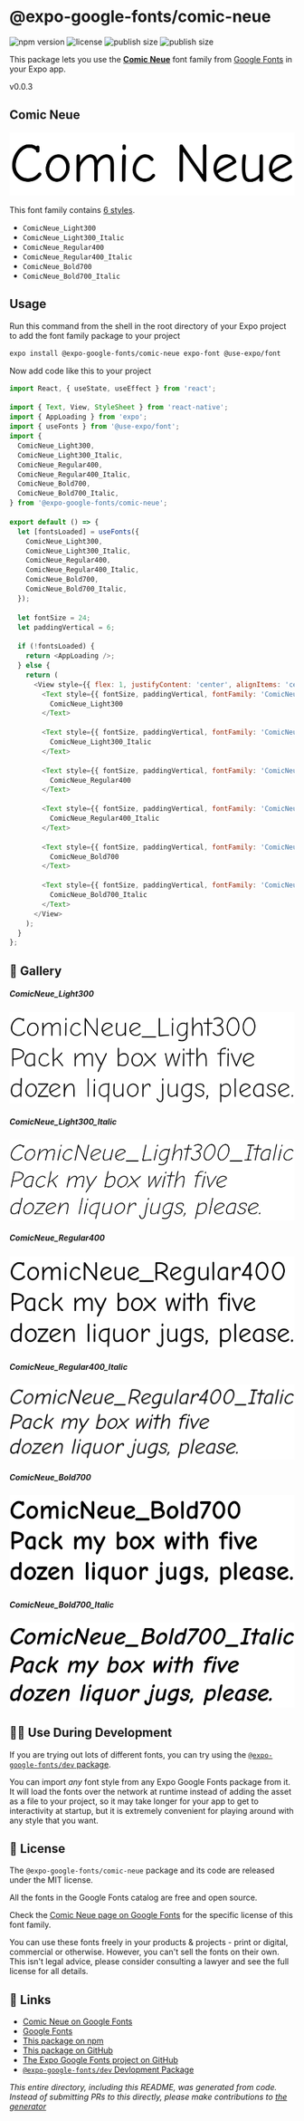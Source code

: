 # @expo-google-fonts/comic-neue

![npm version](https://flat.badgen.net/npm/v/@expo-google-fonts/comic-neue)
![license](https://flat.badgen.net/github/license/expo/google-fonts)
![publish size](https://flat.badgen.net/packagephobia/install/@expo-google-fonts/comic-neue)
![publish size](https://flat.badgen.net/packagephobia/publish/@expo-google-fonts/comic-neue)

This package lets you use the [**Comic Neue**](https://fonts.google.com/specimen/Comic+Neue) font family from [Google Fonts](https://fonts.google.com/) in your Expo app.

v0.0.3

## Comic Neue

![Comic Neue](./font-family.png)

This font family contains [6 styles](#-gallery).

- `ComicNeue_Light300`
- `ComicNeue_Light300_Italic`
- `ComicNeue_Regular400`
- `ComicNeue_Regular400_Italic`
- `ComicNeue_Bold700`
- `ComicNeue_Bold700_Italic`

## Usage

Run this command from the shell in the root directory of your Expo project to add the font family package to your project
```sh
expo install @expo-google-fonts/comic-neue expo-font @use-expo/font
```

Now add code like this to your project
```js
import React, { useState, useEffect } from 'react';

import { Text, View, StyleSheet } from 'react-native';
import { AppLoading } from 'expo';
import { useFonts } from '@use-expo/font';
import {
  ComicNeue_Light300,
  ComicNeue_Light300_Italic,
  ComicNeue_Regular400,
  ComicNeue_Regular400_Italic,
  ComicNeue_Bold700,
  ComicNeue_Bold700_Italic,
} from '@expo-google-fonts/comic-neue';

export default () => {
  let [fontsLoaded] = useFonts({
    ComicNeue_Light300,
    ComicNeue_Light300_Italic,
    ComicNeue_Regular400,
    ComicNeue_Regular400_Italic,
    ComicNeue_Bold700,
    ComicNeue_Bold700_Italic,
  });

  let fontSize = 24;
  let paddingVertical = 6;

  if (!fontsLoaded) {
    return <AppLoading />;
  } else {
    return (
      <View style={{ flex: 1, justifyContent: 'center', alignItems: 'center' }}>
        <Text style={{ fontSize, paddingVertical, fontFamily: 'ComicNeue_Light300' }}>
          ComicNeue_Light300
        </Text>

        <Text style={{ fontSize, paddingVertical, fontFamily: 'ComicNeue_Light300_Italic' }}>
          ComicNeue_Light300_Italic
        </Text>

        <Text style={{ fontSize, paddingVertical, fontFamily: 'ComicNeue_Regular400' }}>
          ComicNeue_Regular400
        </Text>

        <Text style={{ fontSize, paddingVertical, fontFamily: 'ComicNeue_Regular400_Italic' }}>
          ComicNeue_Regular400_Italic
        </Text>

        <Text style={{ fontSize, paddingVertical, fontFamily: 'ComicNeue_Bold700' }}>
          ComicNeue_Bold700
        </Text>

        <Text style={{ fontSize, paddingVertical, fontFamily: 'ComicNeue_Bold700_Italic' }}>
          ComicNeue_Bold700_Italic
        </Text>
      </View>
    );
  }
};

```

## 🔡 Gallery

##### ComicNeue_Light300
![ComicNeue_Light300](./03e7eb4282b1113db14871908b545b6c90e66c01c71e25eebd86710af1675dc6.ttf.png)

##### ComicNeue_Light300_Italic
![ComicNeue_Light300_Italic](./e3f90ddc32d7c1de1802b67c219fcaa9a3363ffd6798d5135d4f660a1dda1b26.ttf.png)

##### ComicNeue_Regular400
![ComicNeue_Regular400](./9d7ebe6d4d4dfaab467fe4a423295d991fdfbf4d1989fcaad2f84c5f338ab089.ttf.png)

##### ComicNeue_Regular400_Italic
![ComicNeue_Regular400_Italic](./b5fb7946d3c3a90935983acd29701d85ed3c845dbea8a353f82e297d2c3c0fc6.ttf.png)

##### ComicNeue_Bold700
![ComicNeue_Bold700](./4b38da288c36361aa89d7bd2d0cb55585417eef4ae2b1c087d41fa9d3616eb70.ttf.png)

##### ComicNeue_Bold700_Italic
![ComicNeue_Bold700_Italic](./77d1c55b067195ccd5450ef65c41c0bc9adb016fdc56465fa2323318e59a9fef.ttf.png)


## 👩‍💻 Use During Development

If you are trying out lots of different fonts, you can try using the [`@expo-google-fonts/dev` package](https://github.com/expo/google-fonts/tree/master/font-packages/dev#readme).

You can import *any* font style from any Expo Google Fonts package from it. It will load the fonts
over the network at runtime instead of adding the asset as a file to your project, so it may take longer
for your app to get to interactivity at startup, but it is extremely convenient
for playing around with any style that you want.

## 📖 License

The `@expo-google-fonts/comic-neue` package and its code are released under the MIT license.

All the fonts in the Google Fonts catalog are free and open source.

Check the [Comic Neue page on Google Fonts](https://fonts.google.com/specimen/Comic+Neue) for the specific license of this font family.

You can use these fonts freely in your products & projects - print or digital, commercial or otherwise. However, you can't sell the fonts on their own. This isn't legal advice, please consider consulting a lawyer and see the full license for all details.

## 🔗 Links

- [Comic Neue on Google Fonts](https://fonts.google.com/specimen/Comic+Neue)
- [Google Fonts](https://fonts.google.com/)
- [This package on npm](https://www.npmjs.com/package/@expo-google-fonts/comic-neue)
- [This package on GitHub](https://github.com/expo/google-fonts/tree/master/font-packages/comic-neue)
- [The Expo Google Fonts project on GitHub](https://github.com/expo/google-fonts)
- [`@expo-google-fonts/dev` Devlopment Package](https://github.com/expo/google-fonts/tree/master/font-packages/dev)


*This entire directory, including this README, was generated from code. Instead of submitting PRs to this directly, please make contributions to [the generator](https://github.com/expo/google-fonts/tree/master/packages/generator)*
